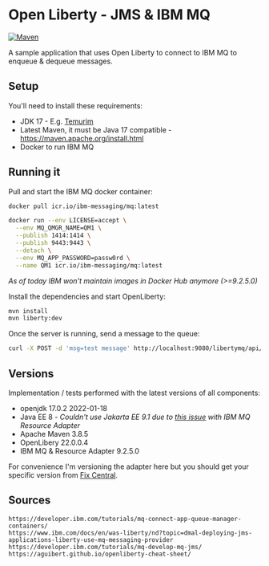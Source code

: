 # Open Liberty - JMS & IBM MQ

[![Maven](https://img.shields.io/github/workflow/status/epomatti/openliberty-jms-mq-example/Maven)](https://github.com/epomatti/openliberty-jms-mq-example/actions/workflows/maven.yml)

A sample application that uses Open Liberty to connect to IBM MQ to enqueue & dequeue messages.

## Setup

You'll need to install these requirements:

- JDK 17 - E.g. [Temurim](https://adoptium.net/installation/linux)
- Latest Maven, it must be Java 17 compatible - https://maven.apache.org/install.html
- Docker to run IBM MQ

## Running it

Pull and start the IBM MQ docker container:

```sh
docker pull icr.io/ibm-messaging/mq:latest

docker run --env LICENSE=accept \
  --env MQ_QMGR_NAME=QM1 \
  --publish 1414:1414 \
  --publish 9443:9443 \
  --detach \
  --env MQ_APP_PASSWORD=passw0rd \
  --name QM1 icr.io/ibm-messaging/mq:latest
```
_As of today IBM won't maintain images in Docker Hub anymore (>=9.2.5.0)_

Install the dependencies and start OpenLiberty:

```sh
mvn install
mvn liberty:dev
```

Once the server is running, send a message to the queue:

```sh
curl -X POST -d 'msg=test message' http://localhost:9080/libertymq/api/enqueue
```

## Versions

Implementation / tests performed with the latest versions of all components:

- openjdk 17.0.2 2022-01-18
- Java EE 8 - _Couldn't use Jakarta EE 9.1 due to [this issue](https://stackoverflow.com/questions/71888497/openliberty-jakartaee-with-ibm-mq-resorce-adapater-java-lang-noclassdeffounder) with IBM MQ Resource Adapter_
- Apache Maven 3.8.5
- OpenLibery 22.0.0.4
- IBM MQ & Resource Adapter 9.2.5.0

For convenience I'm versioning the adapter here but you should get your specific version from [Fix Central](https://www.ibm.com/support/fixcentral/).

## Sources

```
https://developer.ibm.com/tutorials/mq-connect-app-queue-manager-containers/
https://www.ibm.com/docs/en/was-liberty/nd?topic=dmal-deploying-jms-applications-liberty-use-mq-messaging-provider
https://developer.ibm.com/tutorials/mq-develop-mq-jms/
https://aguibert.github.io/openliberty-cheat-sheet/
```
